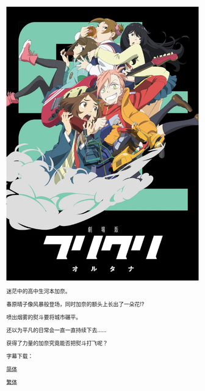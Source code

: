![](key_visual.jpg)



迷茫中的高中生河本加奈。

春原晴子像风暴般登场，同时加奈的额头上长出了一朵花!?

喷出烟雾的熨斗要将城市碾平。

还以为平凡的日常会一直一直持续下去……

获得了力量的加奈究竟能否把熨斗打飞呢？



字幕下载：

[简体](https://github.com/tastysugar/SweetSub/raw/master/FLCL%20Alternative/%5BSweetSub%5D%20FLCL%20Alternative.chs.ass)

[繁体](https://github.com/tastysugar/SweetSub/raw/master/FLCL%20Alternative/%5BSweetSub%5D%20FLCL%20Alternative.cht.ass)